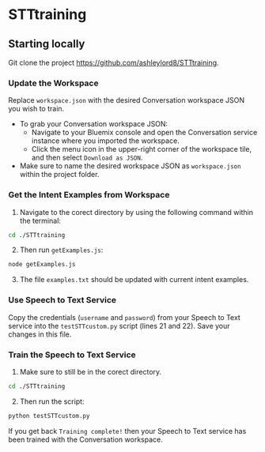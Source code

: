# STTtraining

## Starting locally
Git clone the project https://github.com/ashleylord8/STTtraining.

### Update the Workspace
Replace `workspace.json` with the desired Conversation workspace JSON you wish to train.
  * To grab your Conversation workspace JSON:
    - Navigate to your Bluemix console and open the Conversation service instance where you imported the workspace.
    - Click the menu icon in the upper-right corner of the workspace tile, and then select `Download as JSON`.
  * Make sure to name the desired workspace JSON as `workspace.json` within the project folder.

### Get the Intent Examples from Workspace
1. Navigate to the corect directory by using the following command within the terminal:
  
  ```bash
  cd ./STTtraining
  ```

2. Then run `getExamples.js`:
  
  ```bash
  node getExamples.js
  ```
  
3. The file `examples.txt` should be updated with current intent examples.

### Use Speech to Text Service
Copy the credentials (`username` and `password`) from your Speech to Text service into the `testSTTcustom.py` script (lines 21 and 22). Save your changes in this file.

### Train the Speech to Text Service
1. Make sure to still be in the corect directory.
  
  ```bash
  cd ./STTtraining
  ```
  
2. Then run the script:
  
  ```bash
  python testSTTcustom.py
  ```

If you get back `Training complete!` then your Speech to Text service has been trained with the Conversation workspace.
